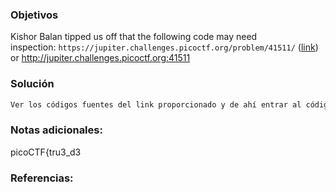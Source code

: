 ### Objetivos 
Kishor Balan tipped us off that the following code may need inspection: `https://jupiter.challenges.picoctf.org/problem/41511/` ([link](https://jupiter.challenges.picoctf.org/problem/41511/)) or http://jupiter.challenges.picoctf.org:41511

### Solución 

``` bash
Ver los códigos fuentes del link proporcionado y de ahí entrar al código del css y del javascript
```

### Notas adicionales:

picoCTF{tru3_d3

### Referencias: